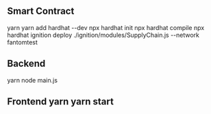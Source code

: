 Smart Contract
---
yarn
yarn add hardhat --dev
npx hardhat init
npx hardhat compile
npx hardhat ignition deploy ./ignition/modules/SupplyChain.js --network fantomtest

Backend
---
yarn
node main.js

Frontend
yarn
yarn start
---
